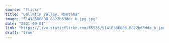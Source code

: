 ```yaml
---
source: "flickr"
title: "Gallatin Valley, Montana"
image: "51418386808_8822b63ddc_b.jpg.jpg"
date: "2021-09-01"
link: "https://live.staticflickr.com/65535/51418386808_8822b63ddc_b.jpg"
draft: "true"
---
```

